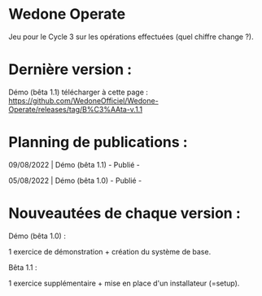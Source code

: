 # Wedone Operate
Jeu pour le Cycle 3 sur les opérations effectuées (quel chiffre change ?).



# Dernière version :
Démo (bêta 1.1) télécharger à cette page : https://github.com/WedoneOfficiel/Wedone-Operate/releases/tag/B%C3%AAta-v.1.1
# Planning de publications :
09/08/2022 | Démo (bêta 1.1) - Publié -

05/08/2022 | Démo (bêta 1.0) - Publié -

# Nouveautées de chaque version :
Démo (bêta 1.0)  : 

1 exercice de démonstration + création du système de base.

Bêta 1.1 :

1 exercice supplémentaire + mise en place d'un installateur (=setup).
